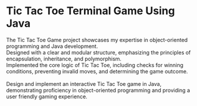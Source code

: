 # Tic Tac Toe Terminal Game Using Java
The Tic Tac Toe Game project showcases my expertise in object-oriented programming and Java development. <br>
Designed with a clear and modular structure, emphasizing the principles of encapsulation, inheritance, and polymorphism. <br>
Implemented the core logic of Tic Tac Toe, including checks for winning conditions, preventing invalid moves, and determining the game outcome. <br>
<br>
Design and implement an interactive Tic Tac Toe game in Java, demonstrating proficiency in object-oriented programming and providing a user friendly gaming experience. <br>
